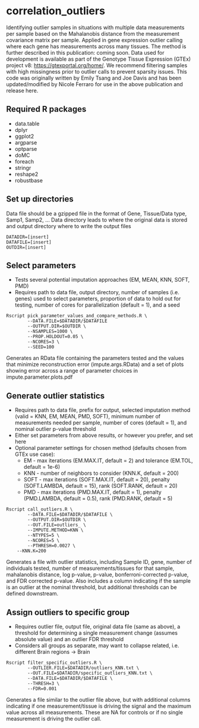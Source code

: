 # correlation_outliers
Identifying outlier samples in situations with multiple data measurements per sample based on the Mahalanobis distance from the measurement covariance matrix per sample. Applied in gene expression outlier calling where each gene has measurements across many tissues.
The method is further described in this publication: coming soon.
Data used for development is available as part of the Genotype Tissue Expression (GTEx) project v8: https://gtexportal.org/home/. 
We recommend filtering samples with high missingness prior to outlier calls to prevent sparsity issues.
This code was originally written by Emily Tsang and Joe Davis and has been updated/modified by Nicole Ferraro for use in the above publication and release here.

## Required R packages
* data.table
* dplyr
* ggplot2
* argparse
* optparse
* doMC
* foreach
* stringr
* reshape2
* robustbase

## Set up directories
Data file should be a gzipped file in the format of Gene, Tissue/Data type, Samp1, Samp2, ...
Data directory leads to where the original data is stored and output directory where to write the output files

```
DATADIR=[insert]
DATAFILE=[insert]
OUTDIR=[insert]
```

## Select parameters
* Tests several potential imputation approaches (EM, MEAN, KNN, SOFT, PMD)
* Requires path to data file, output directory, number of samples (i.e. genes) used to select parameters, proportion of data to hold out for testing, number of cores for parallelization (default = 1), and a seed
```
Rscript pick_parameter_values_and_compare_methods.R \
        --DATA.FILE=$DATADIR/$DATAFILE
        --OUTPUT.DIR=$OUTDIR \
        --NSAMPLES=1000 \
        --PROP.HOLDOUT=0.05 \
        --NCORES=3 \
        --SEED=100
```
Generates an RData file containing the parameters tested and the values that minimize reconstruction error (impute.args.RData) and a set of plots showing error across a range of parameter choices in impute.parameter.plots.pdf

## Generate outlier statistics
* Requires path to data file, prefix for output, selected imputation method (valid = KNN, EM, MEAN, PMD, SOFT), minimum number of measurements needed per sample, number of cores (default = 1), and nominal outlier p-value threshold
* Either set parameters from above results, or however you prefer, and set here
* Optional parameter settings for chosen method (defaults chosen from GTEx use case):
	*	EM - max iterations (EM.MAX.IT, default = 2) and tolerance (EM.TOL, default = 1e-6)
	*	KNN - number of neighbors to consider (KNN.K, default = 200)
	*	SOFT - max iterations (SOFT.MAX.IT, default = 20), penalty (SOFT.LAMBDA, default = 15), rank (SOFT.RANK, default = 20)
	* 	PMD - max iterations (PMD.MAX.IT, default = 1), penalty (PMD.LAMBDA, default = 0.5), rank (PMD.RANK, default = 5)
```
Rscript call_outliers.R \
        --DATA.FILE=$DATADIR/$DATAFILE \
        --OUTPUT.DIR=$OUTDIR \
        --OUT.FILE=outliers_ \
        --IMPUTE.METHOD=KNN \
        --NTYPES=5 \
        --NCORES=5 \
        --PTHRESH=0.0027 \
	--KNN.K=200
```
Generates a file with outlier statistics, including Sample ID, gene, number of individuals tested, number of measurements/tissues for that sample, mahalanobis distance, log p-value, p-value, bonferroni-corrected p-value, and FDR corrected p-value. Also includes a column indicating if the sample is an outlier at the nominal threshold, but additional thresholds can be defined downstream.

## Assign outliers to specific group
* Requires outlier file, output file, original data file (same as above), a threshold for determining a single measurement change (assumes absolute value) and an outlier FDR threshold
* Considers all groups as separate, may want to collapse related, i.e. different Brain regions -> Brain
```
Rscript filter_specific_outliers.R \
        --OUTLIER.FILE=$DATADIR/outliers_KNN.txt \
        --OUT.FILE=$DATADIR/specific_outliers_KNN.txt \
        --DATA.FILE=$DATADIR/$DATAFILE \
        --THRESH=3 \
        --FDR=0.001
```
Generates a file similar to the outlier file above, but with additional columns indicating if one measurement/tissue is driving the signal and the maximum value across all measurements. These are NA for controls or if no single measurement is driving the outlier call.
